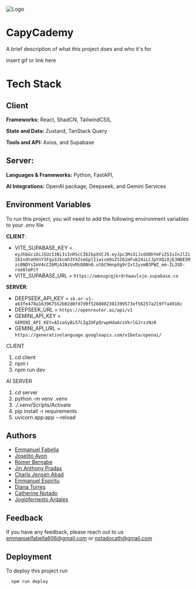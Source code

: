 ![Logo](https://dev-to-uploads.s3.amazonaws.com/uploads/articles/th5xamgrr6se0x5ro4g6.png)

# CapyCademy

A brief description of what this project does and who it's for

insert gif or link here

# Tech Stack

## Client
**Frameworks:**
React, ShadCN, TailwindCSS, 

**State and Data:**
Zustand, TanStack Query

**Tools and API:**
 Axios, and Supabase

## Server:
**Languages & Frameworks:**
Python, FastAPI, 

**AI Integrations:**
OpenAI package, Deepseek, and Gemini Services
## Environment Variables

To run this project, you will need to add the following environment variables to your .env file

**CLIENT**:

- VITE_SUPABASE_KEY = `eyJhbGciOiJIUzI1NiIsInR5cCI6IkpXVCJ9.eyJpc3MiOiJzdXBhYmFzZSIsInJlZiI6IndteHVnY3Fqa3Jkcmh3YXZseGplIiwicm9sZSI6ImFub24iLCJpYXQiOjE3NDE5Mzc0NDYsImV4cCI6MjA1NzUxMzQ0Nn0.ut6C9mnpXg9rZxt2yvmB3PWZ_em-IL3SD-roe0lmPcY`
- VITE_SUPABASE_URL = `https://wmxugcqjkrdrhwavlxje.supabase.co`

**SERVER**:

- DEEPSEEK_API_KEY = `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`
- DEEPSEEK_URL = `https://openrouter.ai/api/v1`
- GEMINI_API_KEY = `GEMINI_API_KEY=AIzaSyBi57LIg2UFpQrwpHdaAcsVkrlGJrzzNz8`
- GEMINI_API_URL = `https://generativelanguage.googleapis.com/v1beta/openai/`

CLIENT
1. cd client
2. npm i
3. npm run dev

AI SERVER
1. cd server
2. python -m venv .venv
3. ./.venv/Scripts/Activate 
4. pip install -r requirements
5. uvicorn app:app --reload



## Authors

- [Emmanuel Fabella](https://github.com/MasterTraits)
- [Joselito Ayon](https://github.com/Junjuyun)
- [Romer Bernabe](https://github.com/FGHTGH)
- [Jin Anthony Pradas](https://github.com/salierii1)
- [Charls Jensen Abad](https://github.com/rafnamourcesca)
- [Emmanuel Espiritu](https://github.com/EmmesSpirit02)
- [Diana Torres]()
- [Catherine Notado]()
- [Jogiofernesto Ardales]()


## Feedback

If you have any feedback, please reach out to us emmanuelfabella606@gmail.com or notadocath@gmail.com

## Deployment

To deploy this project run

```bash
  npm run deploy
```
